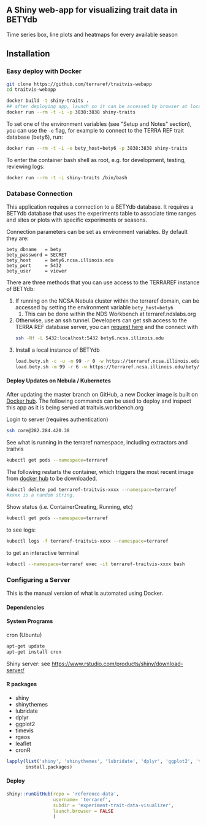 ## A Shiny web-app for visualizing trait data in BETYdb

Time series box, line plots and heatmaps for every available season

## Installation

### Easy deploy with Docker

```sh
git clone https://github.com/terraref/traitvis-webapp
cd traitvis-webapp

docker build -t shiny-traits .
## after deploying app, launch so it can be accessed by browser at localhost:3838
docker run --rm -t -i -p 3838:3838 shiny-traits
```

To set one of the environment variables (see "Setup and Notes" section), you can use the `-e` flag, for example to connect to the TERRA REF trait database (bety6), run:

```sh
docker run --rm -t -i -e bety_host=bety6 -p 3838:3838 shiny-traits
```

To enter the container bash shell as root, e.g. for development, testing, reviewing logs:

```sh
docker run --rm -t -i shiny-traits /bin/bash
```

### Database Connection

This application requires a connection to a BETYdb database. It requires a BETYdb database that uses the experiments table to associate time ranges and sites or plots with specific experiments or seasons.

Connection parameters can be set as environment variables. By default they are:

```
bety_dbname   = bety
bety_password = SECRET
bety_host     = bety6.ncsa.illinois.edu
bety_port     = 5432
bety_user     = viewer
```

There are three methods that you can use access to the TERRAREF instance of BETYdb:

1. If running on the NCSA Nebula cluster within the terraref domain, can be accessed by setting the environment variable `bety_host=bety6`
    1. This can be done within the NDS Workbench at terraref.ndslabs.org
2. Otherwise, use an ssh tunnel. Developers can get ssh access to the TERRA REF database server, you can [request here](https://identity.ncsa.illinois.edu/join/TU49BUUEDM) and the connect with
    ```sh
    ssh -Nf -L 5432:localhost:5432 bety6.ncsa.illinois.edu
    ```    
3. Install a local instance of BETYdb
    ```sh
    load.bety.sh -c -u -m 99 -r 0 -w https://terraref.ncsa.illinois.edu/bety/dump/bety0/bety.tar.gz
    load.bety.sh -m 99 -r 6 -w https://terraref.ncsa.illinois.edu/bety/dump/bety6/bety.tar.gz
    ```

#### Deploy Updates on Nebula / Kubernetes

After updating the master branch on GitHub, a new Docker image is built on [Docker hub](https://hub.docker.com/r/terraref/traitvis-webapp/builds/). The following commands can be used to deploy and inspect this app as it is being served at traitvis.workbench.org

Login to server (requires authentication)

```sh
ssh core@282.284.420.38
```

See what is running in the terraref namespace, including extractors and traitvis

```sh
kubectl get pods --namespace=terraref
``` 


The following restarts the container, which triggers the most recent image from [docker hub](https://hub.docker.com/r/terraref/traitvis-webapp/builds/) to be downloaded. 

```sh
kubectl delete pod terraref-traitvis-xxxx --namespace=terraref
#xxxx is a random string.
``` 


Show status (i.e. ContainerCreating, Running, etc)

```sh
kubectl get pods --namespace=terraref
```

to see logs:

```sh
kubectl logs -f terraref-traitvis-xxxx --namespace=terraref
```


to get an interactive terminal 

```sh
kubectl --namespace=terraref exec -it terraref-traitvis-xxxx bash
```

### Configuring a Server

This is the manual version of what is automated using Docker.

#### Dependencies


#### System Programs 

cron (Ubuntu)

```sh
apt-get update
apt-get install cron
```

Shiny server: see https://www.rstudio.com/products/shiny/download-server/

#### R packages

- shiny
- shinythemes
- lubridate
- dplyr
- ggplot2
- timevis
- rgeos
- leaflet
- cronR

```r
lapply(list('shiny', 'shinythemes', 'lubridate', 'dplyr', 'ggplot2', 'timevis', 'rgeos', 'leaflet', 'cronR'),
       install.packages)
```

#### Deploy

```r
shiny::runGitHub(repo = 'reference-data', 
                 username= 'terraref', 
                 subdir = 'experiment-trait-data-visualizer',
                 launch.browser = FALSE
                 )
```

